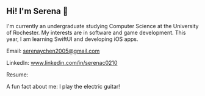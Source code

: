## Hi! I'm Serena 🌻
I'm currently an undergraduate studying Computer Science at the University of Rochester. My interests are in software and game development. This year, I am learning SwiftUI and developing iOS apps. 

Email: serenaychen2005@gmail.com  

LinkedIn: www.linkedin.com/in/serenac0210  

Resume:

A fun fact about me: I play the electric guitar!

<!--
**SerenaC0210/SerenaC0210** is a ✨ _special_ ✨ repository because its `README.md` (this file) appears on your GitHub profile.

Here are some ideas to get you started:

- 🔭 I’m currently working on ...
- 🌱 I’m currently learning ...
- 👯 I’m looking to collaborate on ...
- 🤔 I’m looking for help with ...
- 💬 Ask me about ...
- 📫 How to reach me: ...
- 😄 Pronouns: ...
- ⚡ Fun fact: ...
-->

